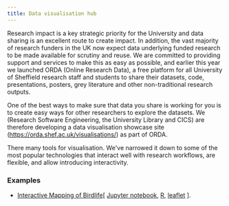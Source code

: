 ```yaml
---
title: Data visualisation hub
---
```


Research impact is a key strategic priority for the University and data sharing is an excellent route to create impact. In addition, the vast majority of research funders in the UK now expect data underlying funded research to be made available for scrutiny and reuse. We are committed to providing support and services to make this as easy as possible, and earlier this year we launched ORDA (Online Research Data), a free platform for all University of Sheffield research staff and students to share their datasets, code, presentations, posters, grey literature and other non-traditional research outputs.

One of the best ways to make sure that data you share is working for you is to create easy ways for other researchers to explore the datasets. We (Research Software Engineering, the University Library and CICS) are therefore developing a data visualisation showcase site (https://orda.shef.ac.uk/visualisations/) as part of ORDA. 

There many tools for visualisation. We've narrowed it down to some of the most popular technologies that interact well with research workflows, are flexible, and allow introducing interactivity.

### Examples

- [Interactive Mapping of Birdlife](https://markduning.github.io/orda-dataviz/anna-birdife_v_bioclim_GIS/demo_workflow.nb.html)\[ [Jupyter notebook](/resources/#jupyter), [R](/resources/#R), [leaflet](/resources/#leaflet) ].

